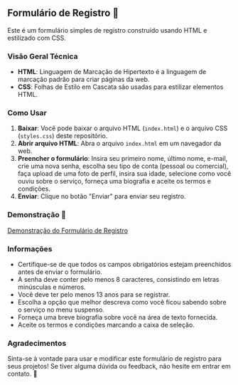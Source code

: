## Formulário de Registro 📝

 Este é um formulário simples de registro construído usando HTML e estilizado com CSS.

### Visão Geral Técnica

- **HTML**: Linguagem de Marcação de Hipertexto é a linguagem de marcação padrão para criar páginas da web.
- **CSS**: Folhas de Estilo em Cascata são usadas para estilizar elementos HTML.

### Como Usar

1. **Baixar**: Você pode baixar o arquivo HTML (`index.html`) e o arquivo CSS (`styles.css`) deste repositório.
2. **Abrir arquivo HTML**: Abra o arquivo `index.html` em um navegador da web.
3. **Preencher o formulário**: Insira seu primeiro nome, último nome, e-mail, crie uma nova senha, escolha seu tipo de conta (pessoal ou comercial), faça upload de uma foto de perfil, insira sua idade, selecione como você ouviu sobre o serviço, forneça uma biografia e aceite os termos e condições.
4. **Enviar**: Clique no botão "Enviar" para enviar seu registro.

### Demonstração 🚀

[Demonstração do Formulário de Registro](https://github.com/leticiaveigacs/registrationForm/issues/1#issue-2295147378)

### Informações

- Certifique-se de que todos os campos obrigatórios estejam preenchidos antes de enviar o formulário.
- A senha deve conter pelo menos 8 caracteres, consistindo em letras minúsculas e números.
- Você deve ter pelo menos 13 anos para se registrar.
- Escolha a opção que melhor descreva como você ficou sabendo sobre o serviço no menu suspenso.
- Forneça uma breve biografia sobre você na área de texto fornecida.
- Aceite os termos e condições marcando a caixa de seleção.
  
### Agradecimentos

Sinta-se à vontade para usar e modificar este formulário de registro para seus projetos! Se tiver alguma dúvida ou feedback, não hesite em entrar em contato. 🚀

